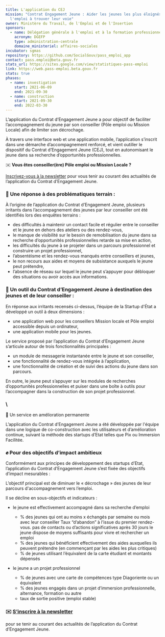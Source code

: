 ```yaml
---
title: L'application du CEJ
mission: "Contrat Engagement Jeune : Aider les jeunes les plus éloignés de
  l'emploi à trouver leur voie"
owner: Ministère du Travail, de l'Emploi et de l'Insertion
sponsors:
  - name: Délégation générale à l'emploi et à la formation professionnelle
    acronym: DGEFP
    type: administration-centrale
    domaine_ministeriel: affaires-sociales
incubator: sgmas
repository: https://github.com/SocialGouv/pass_emploi_app
contact: pass.emploi@beta.gouv.fr
stats_url: https://sites.google.com/view/statistiques-pass-emploi
link: https://web.pass-emploi.beta.gouv.fr
stats: true
phases:
  - name: investigation
    start: 2021-06-09
    end: 2021-09-30
  - name: construction
    start: 2021-09-30
    end: 2022-03-30
---
```



L’application du Contrat d’Engagement Jeune a pour objectif de faciliter l’accompagnement du jeune par son conseiller (Pôle emploi ou Mission Locale) afin de limiter son décrochage.

À travers une interface web et une application mobile, l’application s’inscrit dans une démarche d’accompagnement renforcé, et vient outiller le dispositif du Contrat d’Engagement Jeune (CEJ), tout en autonomisant le jeune dans sa recherche d’opportunités professionnelles.



✉️ **Vous êtes conseiller(ère) Pôle emploi ou Mission Locale ?** 

[Inscrivez-vous à la newsletter](https://e7ebcecb.sibforms.com/serve/MUIEAGGcVmvpJon1JwX1NDryrCokcf6UeW7WUBbMtxUI_1z-Y5QqXoKmW7XZWIY1oWa7MyZ0gs4n_z47OYjzyYrAEMxv4YJroeAh2QN2eIjShmh7xczIxOok5tiv9NMlZGUEiAn99j5Z2079dIvIgzRaTmeZEzeeAJtUJNIDpMh6bdLwxTqrKAbGLvMPQuyf98hB-UVt-Jo1Sb7-?mtm_campaign=newsletter-page-beta) pour vous tenir au courant des actualités de l’application du Contrat d’Engagement Jeune.

### 📝 Une réponse à des problématiques terrain : 

À l’origine de l’application du Contrat d’Engagement Jeune, plusieurs irritants dans l’accompagnement des jeunes par leur conseiller ont été identifiés lors des enquêtes terrains :

* des difficultés à maintenir un contact facile et régulier entre le conseiller et le jeune en dehors des ateliers ou des rendez-vous,
* le manque de visibilité sur le besoin de remobilisation du jeune dans sa recherche d’opportunités professionnelles retarde sa mise en action,
* les difficultés du jeune à se projeter dans un parcours professionnel et construire un projet professionnel,
* l’absentéisme et les rendez-vous manqués entre conseillers et jeunes,
* le non recours aux aides et moyens de subsistance auxquels le jeune peut prétendre,
* l’absence de réseau sur lequel le jeune peut s’appuyer pour débloquer des situations ou avoir accès aux informations.



### 🔧 Un outil du Contrat d’Engagement Jeune à destination des jeunes et de leur conseiller :

En réponse aux irritants recensés ci-dessus, l’équipe de la Startup d'État a développé un outil à deux dimensions :

* une application web pour les conseillers Mission locale et Pôle emploi accessible depuis un ordinateur,
* une application mobile pour les jeunes.

Le service proposé par l’application du Contrat d’Engagement Jeune s’articule autour de trois fonctionnalités principales : 

* un module de messagerie instantanée entre le jeune et son conseiller,
* une fonctionnalité de rendez-vous intégrée à l’application, 
* une fonctionnalité de création et de suivi des actions du jeune dans son parcours.

En outre, le jeune peut s’appuyer sur les modules de recherches d’opportunités professionnelles et puiser dans une boîte à outils pour l’accompagner dans la construction de son projet professionnel.

### \
🔁 Un service en amélioration permanente

L’application du Contrat d’Engagement Jeune a été développée par l'équipe dans une logique de co-construction avec les utilisateurs et d’amélioration continue, suivant la méthode des startups d’Etat telles que Pix ou Immersion Facilitée.



### ✊ Pour des objectifs d’impact ambitieux

Conformément aux principes de développement des startups d’Etat, l’application du Contrat d’Engagement Jeune s’est fixée des objectifs d’impact mesurables :

L’objectif principal est de diminuer le « décrochage » des jeunes de leur parcours d'accompagnement vers l’emploi.

Il se décline en sous-objectifs et indicateurs :

* le jeune est effectivement accompagné dans sa recherche d’emploi 

  * % des jeunes qui ont au moins x échangés par semaine ou mois avec leur conseiller Taux “d’abandon” à l’issue du premier rendez-vous. pas de contacts ou d’actions significatives après 30 jours le jeune dispose de moyens suffisants pour vivre et rechercher un emploi 
  * % des jeunes qui bénéficient effectivement des aides auxquelles ils peuvent prétendre (en commençant par les aides les plus critiques)
  * % de jeunes utilisant l’équivalent de la carte étudiant et montants dépensés
* le jeune a un projet professionnel 

  * % de jeunes avec une carte de compétences type Diagoriente ou un équivalent 
  * % des jeunes engagés dans un projet d’immersion professionnelle, alternance, formation ou autre
  * taux de sortie positive (emploi stable)



### **✉️ [S’inscrire à la newsletter](https://e7ebcecb.sibforms.com/serve/MUIEAGGcVmvpJon1JwX1NDryrCokcf6UeW7WUBbMtxUI_1z-Y5QqXoKmW7XZWIY1oWa7MyZ0gs4n_z47OYjzyYrAEMxv4YJroeAh2QN2eIjShmh7xczIxOok5tiv9NMlZGUEiAn99j5Z2079dIvIgzRaTmeZEzeeAJtUJNIDpMh6bdLwxTqrKAbGLvMPQuyf98hB-UVt-Jo1Sb7-?mtm_campaign=newsletter-page-beta)** 

pour se tenir au courant des actualités de l’application du Contrat d’Engagement Jeune.